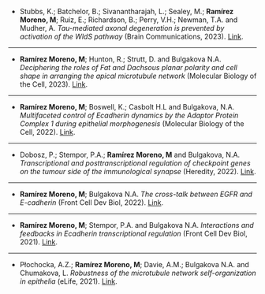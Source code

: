 


- Stubbs, K.; Batchelor, B.; Sivanantharajah, L.; Sealey, M.; **Ramírez Moreno, M**; Ruiz, E.; Richardson, B.; Perry, V.H.; Newman, T.A. and Mudher, A. *Tau-mediated axonal degeneration is prevented by activation of the WldS pathway* (Brain Communications, 2023).
[Link](https://academic.oup.com/braincomms/advance-article/doi/10.1093/braincomms/fcad052/7073760).
---
- **Ramírez Moreno, M**; Hunton, R.; Strutt, D. and Bulgakova N.A. *Deciphering the roles of Fat and Dachsous planar polarity and cell shape in arranging the apical microtubule network* (Molecular Biology of the Cell, 2023).
[Link](https://www.molbiolcell.org/doi/10.1091/mbc.E22-09-0442?url_ver=Z39.88-2003&rfr_id=ori:rid:crossref.org&rfr_dat=cr_pub%20%200pubmed).
---
- **Ramírez Moreno, M**; Boswell, K.; Casbolt H.L and Bulgakova, N.A. *Multifaceted control of Ecadherin dynamics by the Adaptor Protein Complex 1 during epithelial morphogenesis* (Molecular Biology of the Cell, 2022).
[Link](https://www.molbiolcell.org/doi/10.1091/mbc.E21-12-0598?url_ver=Z39.88-2003&rfr_id=ori:rid:crossref.org&rfr_dat=cr_pub%20%200pubmed).
---
- Dobosz, P.; Stempor, P.A.; **Ramírez Moreno, M** and Bulgakova, N.A. *Transcriptional and posttranscriptional regulation of checkpoint genes on the tumour side of the immunological synapse* (Heredity, 2022).
[Link](https://www.nature.com/articles/s41437-022-00533-1).
---
- **Ramírez Moreno, M**; Bulgakova N.A. *The cross-talk between EGFR and E-cadherin* (Front Cell Dev Biol, 2022).
[Link](https://www.frontiersin.org/articles/10.3389/fcell.2021.828673/full).
---
- **Ramírez Moreno, M**; Stempor, P.A. and Bulgakova N.A. *Interactions and feedbacks in Ecadherin transcriptional regulation* (Front Cell Dev Biol, 2021).
[Link](https://www.frontiersin.org/articles/10.3389/fcell.2021.701175/full).
---
- Płochocka, A.Z.; **Ramírez Moreno, M**; Davie, A.M.; Bulgakova N.A. and Chumakova, L. *Robustness of the microtubule network self-organization in epithelia* (eLife, 2021).
[Link](https://elifesciences.org/articles/59529).
